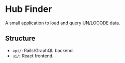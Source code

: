 # Hub Finder

A small application to load and query [UN/LOCODE](https://en.wikipedia.org/wiki/UN/LOCODE) data.

## Structure

- `api/`: Rails/GraphQL backend.
- `ui/`: React frontend.